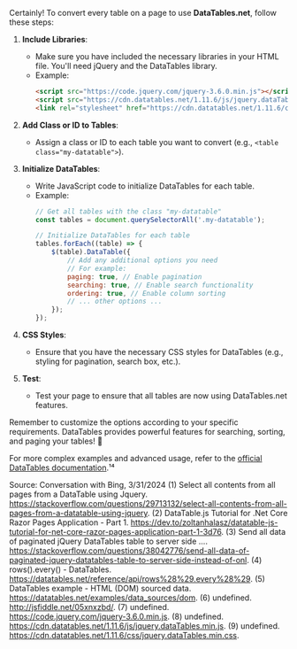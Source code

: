 Certainly! To convert every table on a page to use **DataTables.net**, follow these steps:

1. **Include Libraries**:
    - Make sure you have included the necessary libraries in your HTML file. You'll need jQuery and the DataTables library.
    - Example:
        ```html
        <script src="https://code.jquery.com/jquery-3.6.0.min.js"></script>
        <script src="https://cdn.datatables.net/1.11.6/js/jquery.dataTables.min.js"></script>
        <link rel="stylesheet" href="https://cdn.datatables.net/1.11.6/css/jquery.dataTables.min.css">
        ```

2. **Add Class or ID to Tables**:
    - Assign a class or ID to each table you want to convert (e.g., `<table class="my-datatable">`).

3. **Initialize DataTables**:
    - Write JavaScript code to initialize DataTables for each table.
    - Example:
        ```javascript
        // Get all tables with the class "my-datatable"
        const tables = document.querySelectorAll('.my-datatable');

        // Initialize DataTables for each table
        tables.forEach((table) => {
            $(table).DataTable({
                // Add any additional options you need
                // For example:
                paging: true, // Enable pagination
                searching: true, // Enable search functionality
                ordering: true, // Enable column sorting
                // ... other options ...
            });
        });
        ```

4. **CSS Styles**:
    - Ensure that you have the necessary CSS styles for DataTables (e.g., styling for pagination, search box, etc.).

5. **Test**:
    - Test your page to ensure that all tables are now using DataTables.net features.

Remember to customize the options according to your specific requirements. DataTables provides powerful features for searching, sorting, and paging your tables! 🚀

For more complex examples and advanced usage, refer to the [official DataTables documentation](https://datatables.net/examples/data_sources/dom).¹⁴

Source: Conversation with Bing, 3/31/2024
(1) Select all contents from all pages from a DataTable using Jquery. https://stackoverflow.com/questions/29713132/select-all-contents-from-all-pages-from-a-datatable-using-jquery.
(2) DataTable.js Tutorial for .Net Core Razor Pages Application - Part 1. https://dev.to/zoltanhalasz/datatable-js-tutorial-for-net-core-razor-pages-application-part-1-3d76.
(3) Send all data of paginated jQuery DataTables table to server side .... https://stackoverflow.com/questions/38042776/send-all-data-of-paginated-jquery-datatables-table-to-server-side-instead-of-onl.
(4) rows().every() - DataTables. https://datatables.net/reference/api/rows%28%29.every%28%29.
(5) DataTables example - HTML (DOM) sourced data. https://datatables.net/examples/data_sources/dom.
(6) undefined. http://jsfiddle.net/05xnxzbd/.
(7) undefined. https://code.jquery.com/jquery-3.6.0.min.js.
(8) undefined. https://cdn.datatables.net/1.11.6/js/jquery.dataTables.min.js.
(9) undefined. https://cdn.datatables.net/1.11.6/css/jquery.dataTables.min.css.